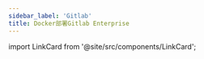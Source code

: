 ```yaml
---
sidebar_label: 'Gitlab'
title: Docker部署Gitlab Enterprise
---
```


import LinkCard from '@site/src/components/LinkCard';


